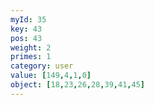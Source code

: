 ```yaml
---
myId: 35
key: 43
pos: 43
weight: 2
primes: 1
category: user
value: [149,4,1,0]
object: [18,23,26,28,39,41,45]
---
```


